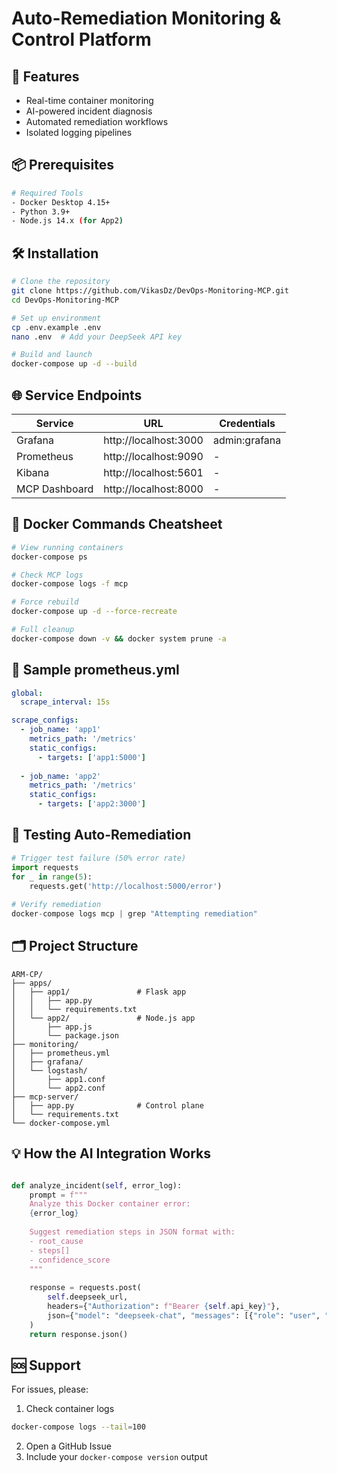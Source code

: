 # Auto-Remediation Monitoring & Control Platform 

## 🚀 Features
- Real-time container monitoring
- AI-powered incident diagnosis
- Automated remediation workflows
- Isolated logging pipelines

## 📦 Prerequisites
```bash
# Required Tools
- Docker Desktop 4.15+
- Python 3.9+
- Node.js 14.x (for App2)
```

## 🛠️ Installation
```bash
# Clone the repository
git clone https://github.com/VikasDz/DevOps-Monitoring-MCP.git
cd DevOps-Monitoring-MCP

# Set up environment
cp .env.example .env
nano .env  # Add your DeepSeek API key

# Build and launch
docker-compose up -d --build
```

## 🌐 Service Endpoints
| Service      | URL                   | Credentials       |
|--------------|-----------------------|-------------------|
| Grafana      | http://localhost:3000 | admin:grafana     |
| Prometheus   | http://localhost:9090 | -                 |
| Kibana       | http://localhost:5601 | -                 |
| MCP Dashboard| http://localhost:8000 | -                 |

## 🐳 Docker Commands Cheatsheet
```bash
# View running containers
docker-compose ps

# Check MCP logs
docker-compose logs -f mcp

# Force rebuild
docker-compose up -d --force-recreate

# Full cleanup
docker-compose down -v && docker system prune -a
```

## 📝 Sample prometheus.yml
```yaml
global:
  scrape_interval: 15s

scrape_configs:
  - job_name: 'app1'
    metrics_path: '/metrics'
    static_configs:
      - targets: ['app1:5000']
  
  - job_name: 'app2'
    metrics_path: '/metrics'
    static_configs:
      - targets: ['app2:3000']
```

## 🤖 Testing Auto-Remediation
```python
# Trigger test failure (50% error rate)
import requests
for _ in range(5):
    requests.get('http://localhost:5000/error')
    
# Verify remediation
docker-compose logs mcp | grep "Attempting remediation"
```

## 🗂️ Project Structure
```
ARM-CP/
├── apps/
│   ├── app1/               # Flask app
│   │   ├── app.py
│   │   └── requirements.txt
│   └── app2/               # Node.js app
│       ├── app.js
│       └── package.json
├── monitoring/
│   ├── prometheus.yml
│   ├── grafana/
│   └── logstash/
│       ├── app1.conf
│       └── app2.conf
├── mcp-server/
│   ├── app.py              # Control plane
│   └── requirements.txt
└── docker-compose.yml
```

## 💡 How the AI Integration Works
```python

def analyze_incident(self, error_log):
    prompt = f"""
    Analyze this Docker container error:
    {error_log}
    
    Suggest remediation steps in JSON format with:
    - root_cause
    - steps[]
    - confidence_score
    """
    
    response = requests.post(
        self.deepseek_url,
        headers={"Authorization": f"Bearer {self.api_key}"},
        json={"model": "deepseek-chat", "messages": [{"role": "user", "content": prompt}]}
    )
    return response.json()
```

## 🆘 Support
For issues, please:
1. Check container logs
```bash
docker-compose logs --tail=100
```
2. Open a GitHub Issue
3. Include your `docker-compose version` output

